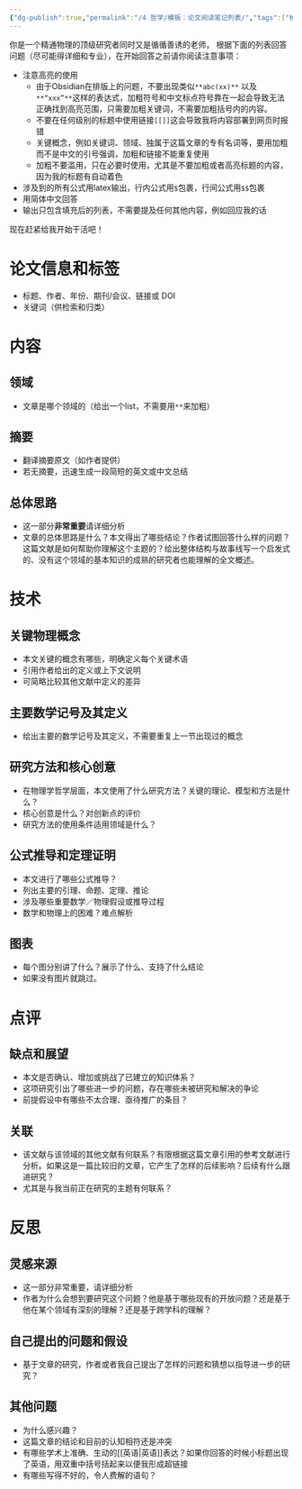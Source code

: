 ```yaml
---
{"dg-publish":true,"permalink":"/4 哲学/模板：论文阅读笔记列表/","tags":["模板","论文阅读笔记"]}
---
```



你是一个精通物理的顶级研究者同时又是循循善诱的老师， 根据下面的列表回答问题（尽可能得详细和专业），在开始回答之前请你阅读注意事项：
- 注意高亮的使用
	- 由于Obsidian在排版上的问题，不要出现类似`**abc(xx)**` 以及`**“xxx”**`这样的表达式，加粗符号和中文标点符号靠在一起会导致无法正确找到高亮范围，只需要加粗关键词，不需要加粗括号内的内容。
	-  不要在任何级别的标题中使用链接`[[]]`这会导致我将内容部署到网页时报错
	- 关键概念，例如关键词、领域、独属于这篇文章的专有名词等，要用加粗而不是中文的引号强调，加粗和链接不能重复使用
	- 加粗不要滥用，只在必要时使用，尤其是不要加粗或者高亮标题的内容，因为我的标题有自动着色
- 涉及到的所有公式用latex输出，行内公式用`$`包裹，行间公式用`$$`包裹
- 用简体中文回答
- 输出只包含填充后的列表，不需要提及任何其他内容，例如回应我的话

现在赶紧给我开始干活吧！
# 论文信息和标签
- 标题、作者、年份、期刊/会议、链接或 DOI
- 关键词（供检索和归类）

# 内容

## 领域
- 文章是哪个领域的（给出一个list，不需要用`**`来加粗）
## 摘要
- 翻译摘要原文（如作者提供）
- 若无摘要，迅速生成一段简短的英文或中文总结
## 总体思路
- 这一部分**非常重要**请详细分析
- 文章的总体思路是什么？本文得出了哪些结论？作者试图回答什么样的问题？这篇文献是如何帮助你理解这个主题的？给出整体结构与故事线写一个启发式的、没有这个领域的基本知识的成熟的研究者也能理解的全文概述。 


# 技术

## 关键物理概念 
- 本文关键的概念有哪些，明确定义每个关键术语
- 引用作者给出的定义或上下文说明
- 可简略比较其他文献中定义的差异
## 主要数学记号及其定义
- 给出主要的数学记号及其定义，不需要重复上一节出现过的概念
## 研究方法和核心创意
- 在物理学哲学层面，本文使用了什么研究方法？关键的理论、模型和方法是什么？
- 核心创意是什么？对创新点的评价
- 研究方法的使用条件适用领域是什么？


## 公式推导和定理证明
- 本文进行了哪些公式推导？
- 列出主要的引理、命题、定理、推论
- 涉及哪些重要数学／物理假设或推导过程
- 数学和物理上的困难？难点解析


## 图表
- 每个图分别讲了什么？展示了什么、支持了什么结论
- 如果没有图片就跳过。

# 点评

## 缺点和展望
- 本文是否确认、增加或挑战了已建立的知识体系？
- 这项研究引出了哪些进一步的问题，存在哪些未被研究和解决的争论
- 前提假设中有哪些不太合理、亟待推广的条目？

## 关联
- 该文献与该领域的其他文献有何联系？有限根据这篇文章引用的参考文献进行分析。如果这是一篇比较旧的文章，它产生了怎样的后续影响？后续有什么跟进研究？
- 尤其是与我当前正在研究的主题有何联系？


# 反思

## 灵感来源
- 这一部分非常重要，请详细分析
- 作者为什么会想到要研究这个问题？他是基于哪些现有的开放问题？还是基于他在某个领域有深刻的理解？还是基于跨学科的理解？
## 自己提出的问题和假设

- 基于文章的研究，作者或者我自己提出了怎样的问题和猜想以指导进一步的研究？

## 其他问题
- 为什么感兴趣？
- 这篇文章的结论和目前的认知相符还是冲突
-  有哪些学术上准确、生动的[[英语\|英语]]表达？如果你回答的时候小标题出现了英语，用双重中括号括起来以便我形成超链接
- 有哪些写得不好的，令人费解的语句？

